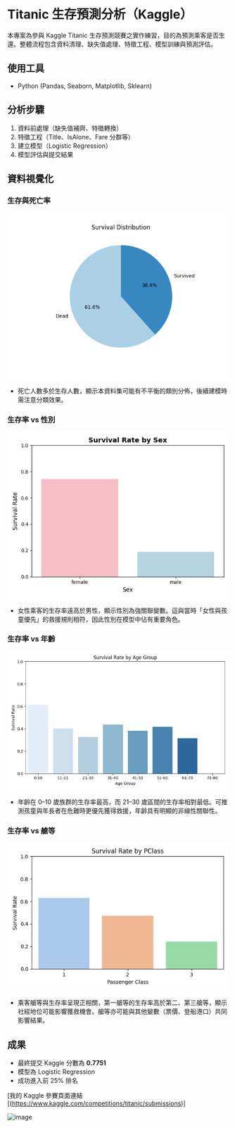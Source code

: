 # Titanic 生存預測分析（Kaggle）

本專案為參與 Kaggle Titanic 生存預測競賽之實作練習，目的為預測乘客是否生還。整體流程包含資料清理、缺失值處理、特徵工程、模型訓練與預測評估。

## 使用工具
- Python (Pandas, Seaborn, Matplotlib, Sklearn)

## 分析步驟
1. 資料前處理（缺失值補齊、特徵轉換）
2. 特徵工程（Title、IsAlone、Fare 分群等）
3. 建立模型（Logistic Regression）
4. 模型評估與提交結果

## 資料視覺化

### 生存與死亡率
![](images/生存與死亡率.png)
- 死亡人數多於生存人數，顯示本資料集可能有不平衡的類別分佈，後續建模時需注意分類效果。

### 生存率 vs 性別
![](images/性別生存率.png)
- 女性乘客的生存率遠高於男性，顯示性別為強關聯變數。這與當時「女性與孩童優先」的救援規則相符，因此性別在模型中佔有重要角色。

### 生存率 vs 年齡
![](images/年齡生存率.png)
- 年齡在 0–10 歲族群的生存率最高，而 21–30 歲區間的生存率相對最低。可推測孩童與年長者在危難時更優先獲得救援，年齡具有明顯的非線性關聯性。

### 生存率 vs 艙等
![](images/艙等生存率.png)
- 乘客艙等與生存率呈現正相關，第一艙等的生存率高於第二、第三艙等，顯示社經地位可能影響獲救機會。艙等亦可能與其他變數（票價、登船港口）共同影響結果。

## 成果
- 最終提交 Kaggle 分數為 **0.7751**
- 模型為 Logistic Regression
- 成功進入前 25% 排名

[我的 Kaggle 參賽頁面連結 [(https://www.kaggle.com/competitions/titanic/submissions)]

![image](https://github.com/user-attachments/assets/5199fa3c-6db0-4a8f-bb83-691019d45b2c)

